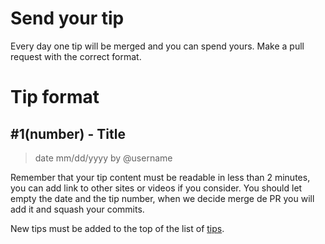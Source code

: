# Send your tip
Every day one tip will be merged and you can spend yours. Make a pull request with the correct format.

# Tip format

## #1(number) - Title
> date mm/dd/yyyy by @username

Remember that your tip content must be readable in less than 2 minutes, you can add link to other sites or videos if you consider.
You should let empty the date and the tip number, when we decide merge de PR you will add it and squash your commits.

New tips must be added to the top of the list of [tips](https://github.com/loverajoel/jstips#tips-list).